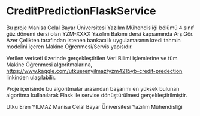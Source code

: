 # CreditPredictionFlaskService

Bu proje Manisa Celal Bayar Üniversitesi Yazılım Mühendisliği bölümü 4.sınıf güz dönemi dersi olan YZM-XXXX Yazılım Bakımı dersi kapsamında
Arş.Gör. Azer Çelikten tarafından istenen bankacılık uygulamasının kredi tahmin modelini içeren Makine Öğrenmesi/Servis yapısıdır.

Verilen veriseti üzerinde gerçekleştirilen Veri Bilimi işlemlerine ve tüm Makine Öğrenmesi algoritmalarına,
https://www.kaggle.com/utkuerenyilmaz/yzm4215yb-credit-predection
linkinden ulaşılabilir.

Proje içerisinde bu algoritmalar arasından başarımı en yüksek bulunan algoritma kullanılarak Flask ile servise dönüştürülmesi gerçekleştirilmiştir.

Utku Eren YILMAZ
Manisa Celal Bayar Üniversitesi
Yazılım Mühendisliği
